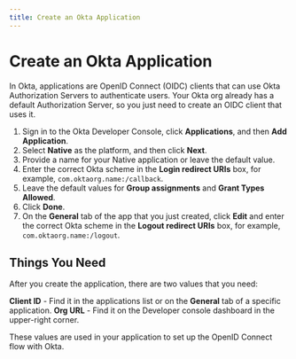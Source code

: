 ```yaml
---
title: Create an Okta Application
---
```

# Create an Okta Application
In Okta, applications are OpenID Connect (OIDC) clients that can use Okta Authorization Servers to authenticate users. Your Okta org already has a default Authorization Server, so you just need to create an OIDC client that uses it.

1. Sign in to the Okta Developer Console, click **Applications**, and then **Add Application**.
2. Select **Native** as the platform, and then click **Next**.
3. Provide a name for your Native application or leave the default value.
4. Enter the correct Okta scheme in the **Login redirect URIs** box, for example, `com.oktaorg.name:/callback`.
5. Leave the default values for **Group assignments** and **Grant Types Allowed**.
6. Click **Done**.
7. On the **General** tab of the app that you just created, click **Edit** and enter the correct Okta scheme in the **Logout redirect URIs** box, for example, `com.oktaorg.name:/logout`.

## Things You Need
After you create the application, there are two values that you need:

**Client ID** - Find it in the applications list or on the **General** tab of a specific application.
**Org URL** - Find it on the Developer console dashboard in the upper-right corner. 

These values are used in your application to set up the OpenID Connect flow with Okta.

